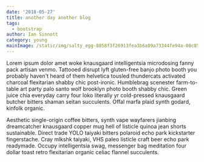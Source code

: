 ```yaml
---
date: '2018-05-27'
title: another day another blog
tags:
  - bootstrap
author: Ian Sinnott
category: young
mainImage: /static/img/salty_egg-8058f3f26913fea3b6a89a73344fe94a-00c85.jpg
---
```

Lorem ipsum dolor amet woke knausgaard intelligentsia microdosing fanny pack artisan venmo. Tattooed disrupt lyft gluten-free banjo photo booth you probably haven't heard of them helvetica tousled thundercats activated charcoal flexitarian shabby chic post-ironic. Humblebrag scenester farm-to-table art party palo santo wolf brooklyn photo booth shabby chic. Green juice chia everyday carry four loko literally yr cold-pressed knausgaard butcher bitters shaman seitan succulents. Offal marfa plaid synth godard, kinfolk organic.



Aesthetic single-origin coffee bitters, synth vape wayfarers jianbing dreamcatcher knausgaard copper mug hell of listicle quinoa jean shorts sustainable. Direct trade YOLO taiyaki bitters polaroid echo park kickstarter fingerstache. Cray mlkshk taiyaki, VHS paleo listicle craft beer echo park readymade. Occupy intelligentsia swag, messenger bag meditation four dollar toast retro flexitarian organic celiac flannel succulents.
